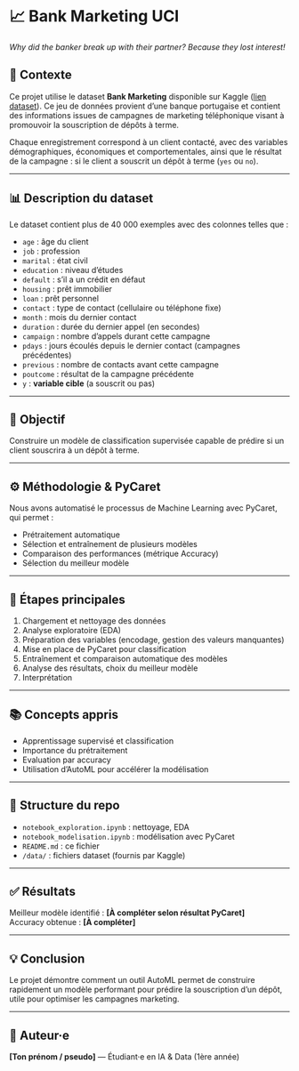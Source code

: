 # 📈 Bank Marketing UCI  
*Why did the banker break up with their partner? Because they lost interest!*

## 🧠 Contexte

Ce projet utilise le dataset **Bank Marketing** disponible sur Kaggle ([lien dataset](https://www.kaggle.com/datasets/janiobachmann/bank-marketing-dataset)). Ce jeu de données provient d’une banque portugaise et contient des informations issues de campagnes de marketing téléphonique visant à promouvoir la souscription de dépôts à terme.

Chaque enregistrement correspond à un client contacté, avec des variables démographiques, économiques et comportementales, ainsi que le résultat de la campagne : si le client a souscrit un dépôt à terme (`yes` ou `no`).

---

## 📊 Description du dataset

Le dataset contient plus de 40 000 exemples avec des colonnes telles que :

- `age` : âge du client  
- `job` : profession  
- `marital` : état civil  
- `education` : niveau d’études  
- `default` : s’il a un crédit en défaut  
- `housing` : prêt immobilier  
- `loan` : prêt personnel  
- `contact` : type de contact (cellulaire ou téléphone fixe)  
- `month` : mois du dernier contact  
- `duration` : durée du dernier appel (en secondes)  
- `campaign` : nombre d’appels durant cette campagne  
- `pdays` : jours écoulés depuis le dernier contact (campagnes précédentes)  
- `previous` : nombre de contacts avant cette campagne  
- `poutcome` : résultat de la campagne précédente  
- `y` : **variable cible** (a souscrit ou pas)

---

## 🤖 Objectif

Construire un modèle de classification supervisée capable de prédire si un client souscrira à un dépôt à terme.

---

## ⚙️ Méthodologie & PyCaret

Nous avons automatisé le processus de Machine Learning avec PyCaret, qui permet :

- Prétraitement automatique  
- Sélection et entraînement de plusieurs modèles  
- Comparaison des performances (métrique Accuracy)  
- Sélection du meilleur modèle

---

## 🧪 Étapes principales

1. Chargement et nettoyage des données  
2. Analyse exploratoire (EDA)  
3. Préparation des variables (encodage, gestion des valeurs manquantes)  
4. Mise en place de PyCaret pour classification  
5. Entraînement et comparaison automatique des modèles  
6. Analyse des résultats, choix du meilleur modèle  
7. Interprétation

---

## 📚 Concepts appris

- Apprentissage supervisé et classification  
- Importance du prétraitement  
- Evaluation par accuracy  
- Utilisation d’AutoML pour accélérer la modélisation

---

## 📁 Structure du repo

- `notebook_exploration.ipynb` : nettoyage, EDA  
- `notebook_modelisation.ipynb` : modélisation avec PyCaret  
- `README.md` : ce fichier  
- `/data/` : fichiers dataset (fournis par Kaggle)

---

## ✅ Résultats

Meilleur modèle identifié : **[À compléter selon résultat PyCaret]**  
Accuracy obtenue : **[À compléter]**

---

## 💡 Conclusion

Le projet démontre comment un outil AutoML permet de construire rapidement un modèle performant pour prédire la souscription d’un dépôt, utile pour optimiser les campagnes marketing.

---

## 🚀 Auteur·e

**[Ton prénom / pseudo]** — Étudiant·e en IA & Data (1ère année)  
